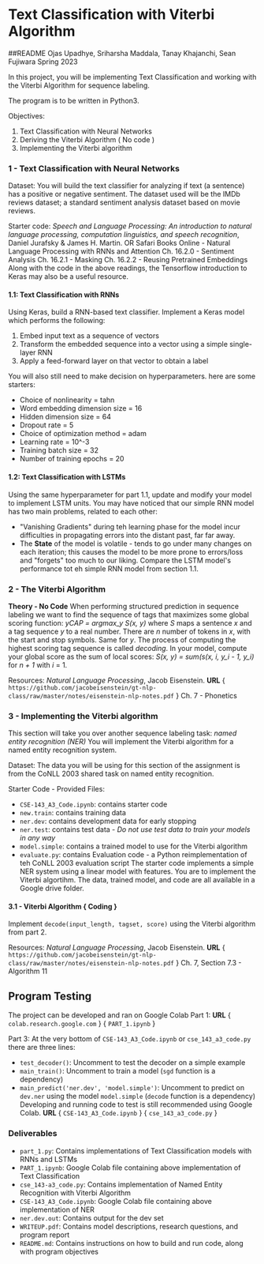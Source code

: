 # Text Classification with Viterbi Algorithm
##README
Ojas Upadhye, Sriharsha Maddala, Tanay Khajanchi, Sean Fujiwara
Spring 2023

In this project, you will be implementing Text Classification and working with the Viterbi Algorithm for sequence labeling. 

The program is to be written in Python3. 

Objectives:
1. Text Classification with Neural Networks
2. Deriving the Viterbi Algorithm ( No code )
3. Implementing the Viterbi algorithm

### 1 - Text Classification with Neural Networks

Dataset:
You will build the text classifier for analyzing if text (a sentence) has a positive or negative sentiment.
The dataset used will be the IMDb reviews dataset; a standard sentiment analysis dataset based on movie reviews.

Starter code:
*Speech and Language Processing: An introduction to natural language processing, computation linguistics, and speech recognition*, Daniel Jurafsky & James H. Martin.
OR
Safari Books Online - Natural Language Processing with RNNs and Attention
Ch. 16.2.0 - Sentiment Analysis
Ch. 16.2.1 - Masking
Ch. 16.2.2 - Reusing Pretrained Embeddings
Along with the code in the above readings, the Tensorflow introduction to Keras may also be a useful resource.

#### 1.1: Text Classification with RNNs
Using Keras, build a RNN-based text classifier.
Implement a Keras model which performs the following:
1. Embed input text as a sequence of vectors
2. Transform the embedded sequence into a vector using a simple single-layer RNN
3. Apply a feed-forward layer on that vector to obtain a label

You will also still need to make decision on hyperparameters. here are some starters:
* Choice of nonlinearity = tahn
* Word embedding dimension size = 16
* Hidden dimension size = 64
* Dropout rate = 5
* Choice of optimization method = adam
* Learning rate = 10^-3
* Training batch size = 32
* Number of training epochs = 20

#### 1.2: Text Classification with LSTMs
Using the same hyperparameter for part 1.1, update and modify your model to implement LSTM units.
You may have noticed that our simple RNN model has two main problems, related to each other:
* "Vanishing Gradients" during teh learning phase for the model incur difficulties in propagating errors into the distant past, far far away.
* The **State** of the model is volatile - tends to go under many changes on each iteration; this causes the model to be more prone to errors/loss and "forgets" too much to our liking.
Compare the LSTM model's performance tot eh simple RNN model from section 1.1.


### 2 - The Viterbi Algorithm
**Theory - No Code**
When performing structured prediction in sequence labeling we want to find the sequence of tags that maximizes some global scoring function:
*yCAP = argmax_y S(x, y)*
where *S* maps a sentence *x* and a tag sequence *y* to a real number. There are *n* number of tokens in *x*, with the start and stop symbols. Same for *y*.
The process of computing the highest scoring tag sequence is called *decoding*. In your model, compute your global score as the sum of local scores:
*S(x, y) = sum(s(x, i, y_i - 1, y_i)* for *n + 1* with *i* = 1.

Resources:
*Natural Language Processing*, Jacob Eisenstein. **URL** { `https://github.com/jacobeisenstein/gt-nlp-class/raw/master/notes/eisenstein-nlp-notes.pdf` }
Ch. 7 - Phonetics


### 3 - Implementing the Viterbi algorithm
This section will take you over another sequence labeling task: *named entity recognition (NER)*
You will implement the Viterbi algorithm for a named entity recognition system. 

Dataset:
The data you will be using for this section of the assignment is from the CoNLL 2003 shared task on named entity recognition.

Starter Code - Provided Files:
* `CSE-143_A3_Code.ipynb`: contains starter code
* `new.train`: contains training data
* `ner.dev`: contains development data for early stopping
* `ner.test`: contains test data - *Do not use test data to train your models in any way*
* `model.simple`: contains a trained model to use for the Viterbi algorithm
* `evaluate.py`: contains Evaluation code - a Python reimplementation of teh CoNLL 2003 evaluation script
The starter code implements a simple NER system using a linear model with features. You are to implement the Viterbi algortihm.
The data, trained model, and code are all available in a Google drive folder.

#### 3.1 - Viterbi Algorithm    { Coding }
Implement `decode(input_length, tagset, score)` using the Viterbi algorithm from part 2.

Resources:
*Natural Language Processing*, Jacob Eisenstein. **URL** { `https://github.com/jacobeisenstein/gt-nlp-class/raw/master/notes/eisenstein-nlp-notes.pdf` }
Ch. 7, Section 7.3 - Algorithm 11


## Program Testing
The project can be developed and ran on Google Colab 
Part 1:
**URL** 
{ `colab.research.google.com` }
{ `PART_1.ipynb` }

Part 3:
At the very bottom of `CSE-143_A3_Code.ipynb` or `cse_143_a3_code.py` there are three lines:
* `test_decoder()`: Uncomment to test the decoder on a simple example
* `main_train()`: Uncomment to train a model (`sgd` function is a dependency)
* `main_predict('ner.dev', 'model.simple')`: Uncomment to predict on `dev.ner` using the model `model.simple` (`decode` function is a dependency)
Developing and running code to test is still recommended using Google Colab. 
**URL**
{ `CSE-143_A3_Code.ipynb` }
{ `cse_143_a3_code.py` }


### Deliverables
- `part_1.py`: Contains implementations of Text Classification models with RNNs and LSTMs
- `PART_1.ipynb`: Google Colab file containing above implementation of Text Classification
- `cse_143-a3_code.py`: Contains implementation of Named Entity Recognition with Viterbi Algorithm
- `CSE-143_A3_Code.ipynb`: Google Colab file containing above implementation of NER
- `ner.dev.out`: Contains output for the dev set
- `WRITEUP.pdf`: Contains model descriptions, research questions, and program report
- `README.md`: Contains instructions on how to build and run code, along with program objectives
